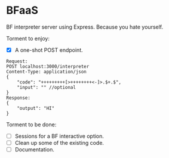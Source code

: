 # BFaaS
BF interpreter server using Express. Because you hate yourself.

Torment to enjoy:
- [x] A one-shot POST endpoint.
```
Request:
POST localhost:3000/interpreter
Content-Type: application/json
{
    "code": "+++++++++[>++++++++<-]>.$+.$",
    "input": "" //optional
}
Response:
{
    "output": "HI"
}
```

Torment to be done:
- [ ] Sessions for a BF interactive option.
- [ ] Clean up some of the existing code.
- [ ] Documentation.